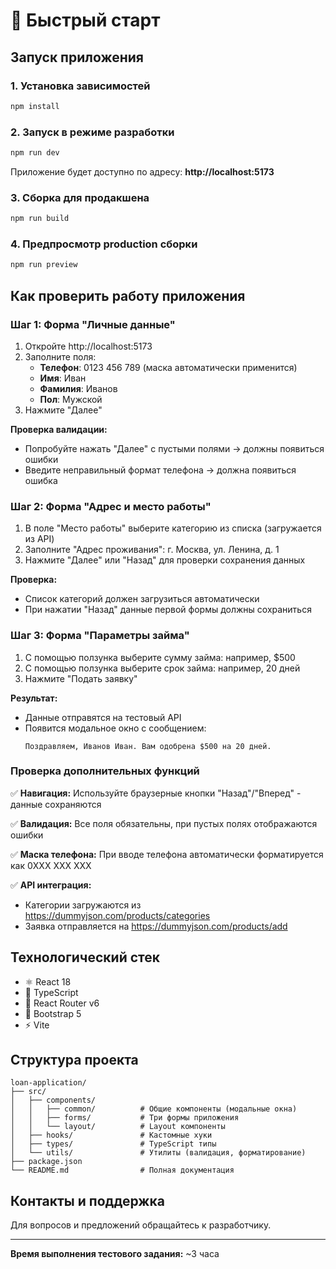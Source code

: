 # 🚀 Быстрый старт

## Запуск приложения

### 1. Установка зависимостей
```bash
npm install
```

### 2. Запуск в режиме разработки
```bash
npm run dev
```

Приложение будет доступно по адресу: **http://localhost:5173**

### 3. Сборка для продакшена
```bash
npm run build
```

### 4. Предпросмотр production сборки
```bash
npm run preview
```

## Как проверить работу приложения

### Шаг 1: Форма "Личные данные"
1. Откройте http://localhost:5173
2. Заполните поля:
   - **Телефон**: 0123 456 789 (маска автоматически применится)
   - **Имя**: Иван
   - **Фамилия**: Иванов
   - **Пол**: Мужской
3. Нажмите "Далее"

**Проверка валидации:**
- Попробуйте нажать "Далее" с пустыми полями → должны появиться ошибки
- Введите неправильный формат телефона → должна появиться ошибка

### Шаг 2: Форма "Адрес и место работы"
1. В поле "Место работы" выберите категорию из списка (загружается из API)
2. Заполните "Адрес проживания": г. Москва, ул. Ленина, д. 1
3. Нажмите "Далее" или "Назад" для проверки сохранения данных

**Проверка:**
- Список категорий должен загрузиться автоматически
- При нажатии "Назад" данные первой формы должны сохраниться

### Шаг 3: Форма "Параметры займа"
1. С помощью ползунка выберите сумму займа: например, $500
2. С помощью ползунка выберите срок займа: например, 20 дней
3. Нажмите "Подать заявку"

**Результат:**
- Данные отправятся на тестовый API
- Появится модальное окно с сообщением:
  ```
  Поздравляем, Иванов Иван. Вам одобрена $500 на 20 дней.
  ```

### Проверка дополнительных функций

✅ **Навигация:** Используйте браузерные кнопки "Назад"/"Вперед" - данные сохраняются

✅ **Валидация:** Все поля обязательны, при пустых полях отображаются ошибки

✅ **Маска телефона:** При вводе телефона автоматически форматируется как 0XXX XXX XXX

✅ **API интеграция:** 
- Категории загружаются из https://dummyjson.com/products/categories
- Заявка отправляется на https://dummyjson.com/products/add

## Технологический стек

- ⚛️ React 18
- 📘 TypeScript
- 🧭 React Router v6
- 🎨 Bootstrap 5
- ⚡ Vite

## Структура проекта

```
loan-application/
├── src/
│   ├── components/
│   │   ├── common/          # Общие компоненты (модальные окна)
│   │   ├── forms/           # Три формы приложения
│   │   └── layout/          # Layout компоненты
│   ├── hooks/               # Кастомные хуки
│   ├── types/               # TypeScript типы
│   └── utils/               # Утилиты (валидация, форматирование)
├── package.json
└── README.md                # Полная документация
```

## Контакты и поддержка

Для вопросов и предложений обращайтесь к разработчику.

---

**Время выполнения тестового задания:** ~3 часа

